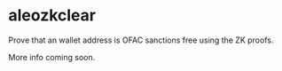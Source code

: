 # aleozkclear
Prove that an wallet address is OFAC sanctions free using the ZK proofs.

More info coming soon.
